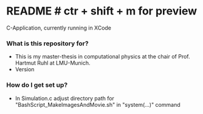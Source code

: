 # README # ctr + shift + m for preview

C-Application, currently running in XCode

### What is this repository for? ###

* This is my master-thesis in computational physics at the chair of Prof. Hartmut Ruhl at LMU-Munich.
* Version

### How do I get set up? ###

* In Simulation.c adjust directory path for "BashScript_MakeImagesAndMovie.sh" in "system(...)" command
